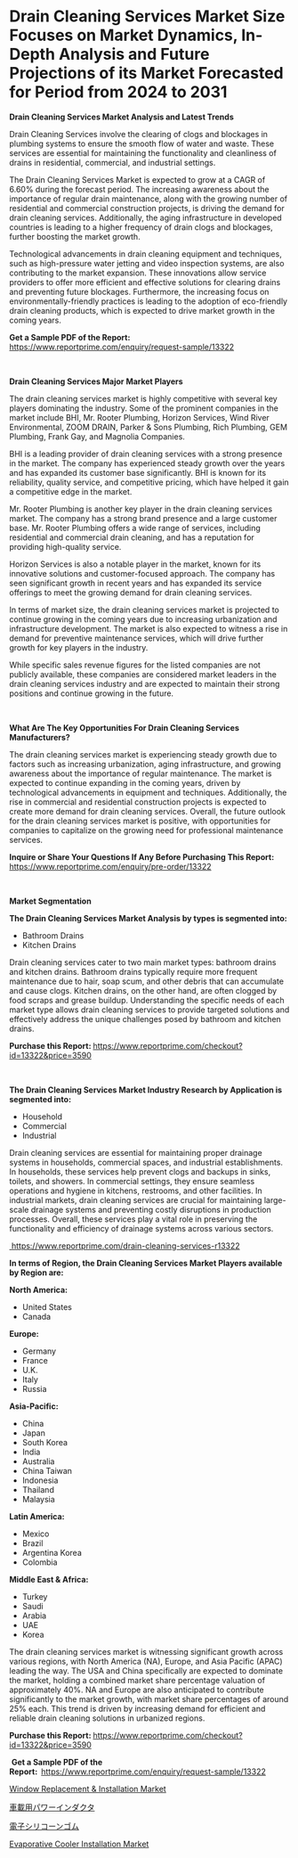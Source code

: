 <p><h1>Drain Cleaning Services Market Size Focuses on Market Dynamics, In-Depth Analysis and Future Projections of its Market Forecasted for Period from 2024 to 2031</h1></p><p><strong>Drain Cleaning Services Market Analysis and Latest Trends</strong></p>
<p><p>Drain Cleaning Services involve the clearing of clogs and blockages in plumbing systems to ensure the smooth flow of water and waste. These services are essential for maintaining the functionality and cleanliness of drains in residential, commercial, and industrial settings.</p><p>The Drain Cleaning Services Market is expected to grow at a CAGR of 6.60% during the forecast period. The increasing awareness about the importance of regular drain maintenance, along with the growing number of residential and commercial construction projects, is driving the demand for drain cleaning services. Additionally, the aging infrastructure in developed countries is leading to a higher frequency of drain clogs and blockages, further boosting the market growth.</p><p>Technological advancements in drain cleaning equipment and techniques, such as high-pressure water jetting and video inspection systems, are also contributing to the market expansion. These innovations allow service providers to offer more efficient and effective solutions for clearing drains and preventing future blockages. Furthermore, the increasing focus on environmentally-friendly practices is leading to the adoption of eco-friendly drain cleaning products, which is expected to drive market growth in the coming years.</p></p>
<p><strong>Get a Sample PDF of the Report:&nbsp;</strong> <a href="https://www.reportprime.com/enquiry/request-sample/13322">https://www.reportprime.com/enquiry/request-sample/13322</a></p>
<p>&nbsp;</p>
<p><strong>Drain Cleaning Services Major Market Players</strong></p>
<p><p>The drain cleaning services market is highly competitive with several key players dominating the industry. Some of the prominent companies in the market include BHI, Mr. Rooter Plumbing, Horizon Services, Wind River Environmental, ZOOM DRAIN, Parker & Sons Plumbing, Rich Plumbing, GEM Plumbing, Frank Gay, and Magnolia Companies.</p><p>BHI is a leading provider of drain cleaning services with a strong presence in the market. The company has experienced steady growth over the years and has expanded its customer base significantly. BHI is known for its reliability, quality service, and competitive pricing, which have helped it gain a competitive edge in the market.</p><p>Mr. Rooter Plumbing is another key player in the drain cleaning services market. The company has a strong brand presence and a large customer base. Mr. Rooter Plumbing offers a wide range of services, including residential and commercial drain cleaning, and has a reputation for providing high-quality service.</p><p>Horizon Services is also a notable player in the market, known for its innovative solutions and customer-focused approach. The company has seen significant growth in recent years and has expanded its service offerings to meet the growing demand for drain cleaning services.</p><p>In terms of market size, the drain cleaning services market is projected to continue growing in the coming years due to increasing urbanization and infrastructure development. The market is also expected to witness a rise in demand for preventive maintenance services, which will drive further growth for key players in the industry.</p><p>While specific sales revenue figures for the listed companies are not publicly available, these companies are considered market leaders in the drain cleaning services industry and are expected to maintain their strong positions and continue growing in the future.</p></p>
<p>&nbsp;</p>
<p><strong>What Are The Key Opportunities For Drain Cleaning Services Manufacturers?</strong></p>
<p><p>The drain cleaning services market is experiencing steady growth due to factors such as increasing urbanization, aging infrastructure, and growing awareness about the importance of regular maintenance. The market is expected to continue expanding in the coming years, driven by technological advancements in equipment and techniques. Additionally, the rise in commercial and residential construction projects is expected to create more demand for drain cleaning services. Overall, the future outlook for the drain cleaning services market is positive, with opportunities for companies to capitalize on the growing need for professional maintenance services.</p></p>
<p><strong>Inquire or Share Your Questions If Any Before Purchasing This Report:</strong> <a href="https://www.reportprime.com/enquiry/pre-order/13322">https://www.reportprime.com/enquiry/pre-order/13322</a></p>
<p>&nbsp;</p>
<p><strong>Market Segmentation</strong></p>
<p><strong>The Drain Cleaning Services Market Analysis by types is segmented into:</strong></p>
<p><ul><li>Bathroom Drains</li><li>Kitchen Drains</li></ul></p>
<p><p>Drain cleaning services cater to two main market types: bathroom drains and kitchen drains. Bathroom drains typically require more frequent maintenance due to hair, soap scum, and other debris that can accumulate and cause clogs. Kitchen drains, on the other hand, are often clogged by food scraps and grease buildup. Understanding the specific needs of each market type allows drain cleaning services to provide targeted solutions and effectively address the unique challenges posed by bathroom and kitchen drains.</p></p>
<p><strong>Purchase this Report:&nbsp;</strong><a href="https://www.reportprime.com/checkout?id=13322&price=3590">https://www.reportprime.com/checkout?id=13322&price=3590</a></p>
<p>&nbsp;</p>
<p><strong>The Drain Cleaning Services Market Industry Research by Application is segmented into:</strong></p>
<p><ul><li>Household</li><li>Commercial</li><li>Industrial</li></ul></p>
<p><p>Drain cleaning services are essential for maintaining proper drainage systems in households, commercial spaces, and industrial establishments. In households, these services help prevent clogs and backups in sinks, toilets, and showers. In commercial settings, they ensure seamless operations and hygiene in kitchens, restrooms, and other facilities. In industrial markets, drain cleaning services are crucial for maintaining large-scale drainage systems and preventing costly disruptions in production processes. Overall, these services play a vital role in preserving the functionality and efficiency of drainage systems across various sectors.</p></p>
<p><a href="https://www.reportprime.com/drain-cleaning-services-r13322">&nbsp;https://www.reportprime.com/drain-cleaning-services-r13322</a></p>
<p><strong>In terms of Region, the Drain Cleaning Services Market Players available by Region are:</strong></p>
<p>
    <p> <strong> North America: </strong>
        <ul>
            <li>United States</li>
            <li>Canada</li>
        </ul>
        </p> 
    <p> <strong> Europe: </strong>
        <ul>
            <li>Germany</li>
            <li>France</li>
            <li>U.K.</li>
            <li>Italy</li>
            <li>Russia</li>
        </ul>
        </p> 
    <p> <strong> Asia-Pacific: </strong>
        <ul>
            <li>China</li>
            <li>Japan</li>
            <li>South Korea</li>
            <li>India</li>
            <li>Australia</li>
            <li>China Taiwan</li>
            <li>Indonesia</li>
            <li>Thailand</li>
            <li>Malaysia</li>
        </ul>
        </p> 
    <p> <strong> Latin America: </strong>
        <ul>
            <li>Mexico</li>
            <li>Brazil</li>
            <li>Argentina Korea</li>
            <li>Colombia</li>
        </ul>
        </p> 
    <p> <strong> Middle East & Africa: </strong>
        <ul>
            <li>Turkey</li>
            <li>Saudi</li>
            <li>Arabia</li>
            <li>UAE</li>
            <li>Korea</li>
        </ul>
    </p>
    </p>
<p><p>The drain cleaning services market is witnessing significant growth across various regions, with North America (NA), Europe, and Asia Pacific (APAC) leading the way. The USA and China specifically are expected to dominate the market, holding a combined market share percentage valuation of approximately 40%. NA and Europe are also anticipated to contribute significantly to the market growth, with market share percentages of around 25% each. This trend is driven by increasing demand for efficient and reliable drain cleaning solutions in urbanized regions.</p></p>
<p><strong>Purchase this Report: </strong><a href="https://www.reportprime.com/checkout?id=13322&price=3590">https://www.reportprime.com/checkout?id=13322&price=3590</a></p>
<p>&nbsp;<strong>Get a Sample PDF of the Report:&nbsp;&nbsp;</strong><a href="https://www.reportprime.com/enquiry/request-sample/13322">https://www.reportprime.com/enquiry/request-sample/13322</a></p>
<p><strong></strong></p>
<p><p><a href="https://github.com/marthawweekle/Market-Research-Report-List-1/blob/main/window-replacement-installation-market.md">Window Replacement & Installation Market</a></p><p><a href="https://github.com/TerrellConn/Market-Research-Report-List-1/blob/main/228865180167.md">車載用パワーインダクタ</a></p><p><a href="https://github.com/schmahlson/Market-Research-Report-List-1/blob/main/735779080166.md">電子シリコーンゴム</a></p><p><a href="https://github.com/HenrietteMills1/Market-Research-Report-List-1/blob/main/evaporative-cooler-installation-market.md">Evaporative Cooler Installation Market</a></p></p>